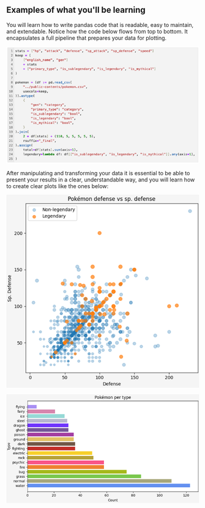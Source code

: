 ## Examples of what you'll be learning

You will learn how to write pandas code that is readable, easy to maintain, and extendable.
Notice how the code below flows from top to bottom.
It encapsulates a full pipeline that prepares your data for plotting.

![](_pandas_code.png)

After manipulating and transforming your data it is essential to be able to present your results in a clear, understandable way, and you will learn how to create clear plots like the ones below:

![](_18_scatter_defense_vs_sp_defense_legendary_legend.png)

![](_13_barh_type_coloured.png)
